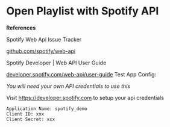 # Open Playlist with Spotify API

__References__

Spotify Web Api Issue Tracker

[github.com/spotify/web-api](https://github.com/spotify/web-api)

Spotify Developer | Web API User Guide

[developer.spotify.com/web-api/user-guide](https://developer.spotify.com/web-api/user-guide)
Test App Config:


*You will need your own API credentials to use this*

Visit https://developer.spotify.com to setup your api credentials

```
Application Name: spotify_demo
Client ID: xxx
Client Secret: xxx
```
